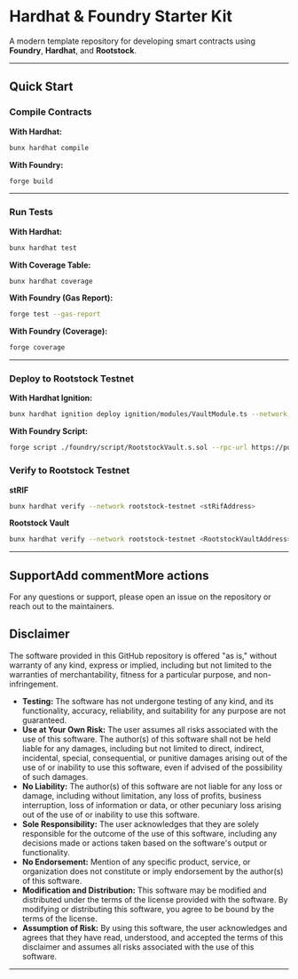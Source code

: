# Hardhat & Foundry Starter Kit

A modern template repository for developing smart contracts using **Foundry**, **Hardhat**, and **Rootstock**.

---

## Quick Start

### Compile Contracts

**With Hardhat:**

```bash
bunx hardhat compile
```

**With Foundry:**

```bash
forge build
```

---

### Run Tests

**With Hardhat:**

```bash
bunx hardhat test
```

**With Coverage Table:**

```bash
bunx hardhat coverage
```

**With Foundry (Gas Report):**

```bash
forge test --gas-report
```

**With Foundry (Coverage):**

```bash
forge coverage
```

---

### Deploy to Rootstock Testnet

**With Hardhat Ignition:**

```bash
bunx hardhat ignition deploy ignition/modules/VaultModule.ts --network rootstock-testnet
```

**With Foundry Script:**

```bash
forge script ./foundry/script/RootstockVault.s.sol --rpc-url https://public-node.testnet.rsk.co --broadcast 
```

### Verify to Rootstock Testnet

**stRIF**

```bash
bunx hardhat verify --network rootstock-testnet <stRifAddress>
```

**Rootstock Vault**

```bash
bunx hardhat verify --network rootstock-testnet <RootstockVaultAddress> <stRifAddress>
```

---

## SupportAdd commentMore actions

For any questions or support, please open an issue on the repository or reach out to the maintainers.

## Disclaimer

The software provided in this GitHub repository is offered "as is," without warranty of any kind, express or implied, including but not limited to the warranties of merchantability, fitness for a particular purpose, and non-infringement.

- **Testing:** The software has not undergone testing of any kind, and its functionality, accuracy, reliability, and suitability for any purpose are not guaranteed.
- **Use at Your Own Risk:** The user assumes all risks associated with the use of this software. The author(s) of this software shall not be held liable for any damages, including but not limited to direct, indirect, incidental, special, consequential, or punitive damages arising out of the use of or inability to use this software, even if advised of the possibility of such damages.
- **No Liability:** The author(s) of this software are not liable for any loss or damage, including without limitation, any loss of profits, business interruption, loss of information or data, or other pecuniary loss arising out of the use of or inability to use this software.
- **Sole Responsibility:** The user acknowledges that they are solely responsible for the outcome of the use of this software, including any decisions made or actions taken based on the software's output or functionality.
- **No Endorsement:** Mention of any specific product, service, or organization does not constitute or imply endorsement by the author(s) of this software.
- **Modification and Distribution:** This software may be modified and distributed under the terms of the license provided with the software. By modifying or distributing this software, you agree to be bound by the terms of the license.
- **Assumption of Risk:** By using this software, the user acknowledges and agrees that they have read, understood, and accepted the terms of this disclaimer and assumes all risks associated with the use of this software.

---
